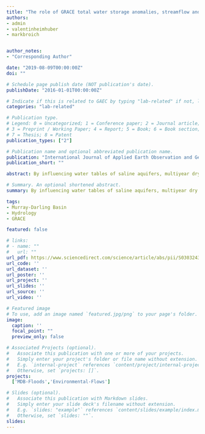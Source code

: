 ```yaml
---
title: "The role of GRACE total water storage anomalies, streamflow and rainfall in stream salinity trends across Australia’s Murray-Darling Basin during and post the Millennium Drought"
authors:
- admin
- valentinheimhuber
- markbroich


author_notes:
- "Corresponding Author"

date: "2019-08-09T00:00:00Z"
doi: ""

# Schedule page publish date (NOT publication's date).
publishDate: "2016-01-01T00:00:00Z"

# Indicate if this is related to GAEC by typing "lab-related" if not, leave blank
categories: "lab-related"

# Publication type.
# Legend: 0 = Uncategorized; 1 = Conference paper; 2 = Journal article;
# 3 = Preprint / Working Paper; 4 = Report; 5 = Book; 6 = Book section;
# 7 = Thesis; 8 = Patent
publication_types: ["2"]

# Publication name and optional abbreviated publication name.
publication: "International Journal of Applied Earth Observation and Geoinformation"
publication_short: ""

abstract: By influencing water tables of saline aquifers, multiyear dry or wet periods can significantly delay or accelerate dryland salinity, but this effect remains poorly quantified at the large river basin scale. The Gravity and Climate Recovery Experiment (GRACE) satellite measures changes in the total water storage of river systems, providing a unique opportunity for better understanding connections between stream salinity and changes in catchment water storages at the large river basin scale. Here, we quantified the role of GRACE total water storage anomalies (TWSA) in stream salinity variability across Australia’s Murray-Darling Basin (∼1 million km2), while also accounting for streamflow and rainfall. We used the MERRA-2 global land surface model to i) place our findings in the context of the longer-term hydroclimatology (1980-present) and ii) to decompose TWSA into groundwater storage as an alternative driver variable. Multivariate time series regression models (generalized additive mixed models or GAMM) showed that the driver variables could explain 20–50% of the variability in stream salinity across 8 sub-catchments in the Murray Darling Basin. TWSA commonly explained as much variability as streamflow, while groundwater storage and TWSA had very similar explanatory power and rainfall only negligible contributions. The 2000–2009 Millennium Drought and the subsequent La Nina Floods had a predominantly decelerating and accelerating effect on stream salinity respectively and these trends were partially explained by trends in TWSA. Our study illustrates that GRACE can be a useful addition for monitoring and modeling dryland salinity over large river basins.

# Summary. An optional shortened abstract.
summary: By influencing water tables of saline aquifers, multiyear dry or wet periods can significantly delay or accelerate dryland salinity, but this effect remains poorly quantified at the large river basin scale.

tags:
- Murray-Darling Basin
- Hydrology
- GRACE

featured: false

# links:
# - name: ""
#   url: ""
url_pdf: https://www.sciencedirect.com/science/article/abs/pii/S0303243418310675
url_code: ''
url_dataset: ''
url_poster: ''
url_project: ''
url_slides: ''
url_source: ''
url_video: ''

# Featured image
# To use, add an image named `featured.jpg/png` to your page's folder. 
image:
  caption: ''
  focal_point: ""
  preview_only: false

# Associated Projects (optional).
#   Associate this publication with one or more of your projects.
#   Simply enter your project's folder or file name without extension.
#   E.g. `internal-project` references `content/project/internal-project/index.md`.
#   Otherwise, set `projects: []`.
projects: 
  ['MDB-Floods','Environmental-Flows']

# Slides (optional).
#   Associate this publication with Markdown slides.
#   Simply enter your slide deck's filename without extension.
#   E.g. `slides: "example"` references `content/slides/example/index.md`.
#   Otherwise, set `slides: ""`.
slides:
---
```



